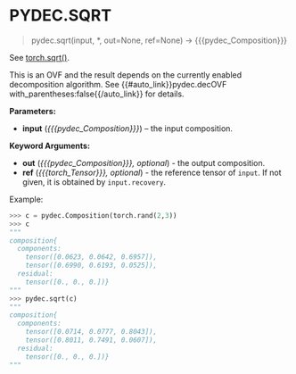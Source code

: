 # PYDEC.SQRT
> pydec.sqrt(input, *, out=None, ref=None) →  {{{pydec_Composition}}}

See [torch.sqrt()](https://pytorch.org/docs/stable/generated/torch.sqrt.html#torch.sqrt).

This is an OVF and the result depends on the currently enabled decomposition algorithm. See {{#auto_link}}pydec.decOVF with_parentheses:false{{/auto_link}} for details.


**Parameters:**

* **input** (*{{{pydec_Composition}}}*) – the input composition.

**Keyword Arguments:**
* **out** (*{{{pydec_Composition}}}, optional*) - the output composition.
* **ref** (*{{{torch_Tensor}}}, optional*) - the reference tensor of `input`. If not given, it is obtained by `input.recovery`.

Example:
```python
>>> c = pydec.Composition(torch.rand(2,3))
>>> c
"""
composition{
  components:
    tensor([0.0623, 0.0642, 0.6957]),
    tensor([0.6990, 0.6193, 0.0525]),
  residual:
    tensor([0., 0., 0.])}
"""
>>> pydec.sqrt(c)
"""
composition{
  components:
    tensor([0.0714, 0.0777, 0.8043]),
    tensor([0.8011, 0.7491, 0.0607]),
  residual:
    tensor([0., 0., 0.])}
"""
```